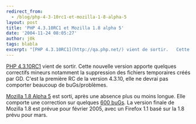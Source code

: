 ```yaml
---
redirect_from:
  - /blog/php-4-3-10rc1-et-mozilla-1-8-alpha-5
layout: post
title: 'PHP 4.3.10RC1 et Mozilla 1.8 alpha 5'
date: '2004-11-24 08:05:27'
author: j0k
tags: blabla
excerpt: "[PHP 4.3.10RC1](http://qa.php.net/) vient de sortir.   Cette nouvelle version apporte quelques correctifs mineurs notamment la suppression des fichiers temporaires créés par GD.   C'est la première RC de la version 4.3.10, elle ne devrai pas comporter beaucoup de buGs/problèmes.  \n  \n[Mozilla 1.8 Alpha      …"
---
```


[PHP 4.3.10RC1](http://qa.php.net/) vient de sortir.   Cette nouvelle version apporte quelques correctifs mineurs notamment la suppression des fichiers temporaires créés par GD.   C'est la première RC de la version 4.3.10, elle ne devrai pas comporter beaucoup de buGs/problèmes.

[Mozilla 1.8 Alpha 5](http://www.mozilla.org/releases/#1.8a5) est sorti, après une absence plus ou moins longue. Elle comporte une correction sur quelques [600 buGs](http://www.mozilla.org/releases/mozilla1.8a5/changelog.html). La version finale de Mozilla 1.8 est prévue pour février 2005, avec un Firefox 1.1 basé sur la 1.8 prévu pour mars.
